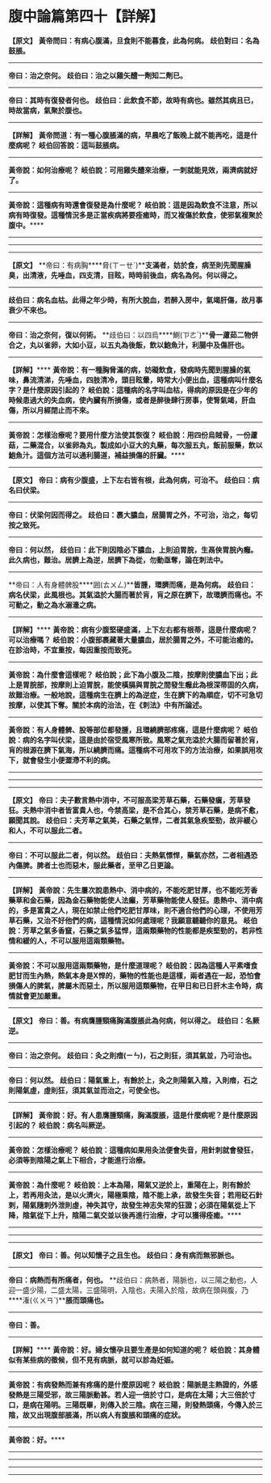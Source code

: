 # 腹中論篇第四十【詳解】

**【原文】**
**黃帝問曰：有病心腹滿，旦食則不能暮食，此為何病。**
**歧伯對曰：名為鼓脹。**
****
**帝曰：治之奈何。**
**歧伯曰：治之以雞矢醴一劑知二劑已。**
****
**帝曰：其時有復發者何也。**
**歧伯曰：此飲食不節，故時有病也。雖然其病且已，時故當病，氣聚於腹也。**
****
**【詳解】**
**黃帝問道：有一種心腹脹滿的病，早晨吃了飯晚上就不能再吃，這是什麼病呢？**
**岐伯回答說：這叫鼓脹病。**
****
**黃帝說：如何治療呢？**
**岐伯說：可用雞失醴來治療，一刺就能見效，兩濟病就好了。**
****
**黃帝說：這種病有時還會復發是為什麼呢？**
**岐伯說：這是因為飲食不注意，所以病有時復發。這種情況多是正當疾病將要痊癒時，而又複傷於飲食，使邪氣複聚於腹中。******
****
****
****
**【原文】**
**帝曰：有病胸****脅(ㄒㄧㄝˊ)****支滿者，妨於食，病至則先聞腥臊臭，出清液，先唾血，四支清，目眩，時時前後血，病名為何。何以得之。**
****
**歧伯曰：病名血枯。此得之年少時，有所大脫血，若醉入房中，氣竭肝傷，故月事衰少不來也。**
****
**帝曰：治之奈何，復以何術。**
**歧伯曰：以四烏****鰂(ㄗㄜˊ)****骨一藘茹二物併合之，丸以雀卵，大如小豆，以五丸為後飯，飲以鮑魚汁，利腸中及傷肝也。**
****
**【詳解】******
**黃帝說：有一種胸脅滿的病，妨礙飲食，發病時先聞到腥臊的氣味，鼻流清涕，先唾血，四肢清冷，頭目眩暈，時常大小便出血，這種病叫什麼名字？是什麼原因引起的？**
**岐伯說：這種病的名字叫血枯，得病的原因是在少年的時候患過大的失血病，使內臟有所損傷，或者是醉後肆行房事，使腎氣竭，肝血傷，所以月經閉止而不來。**
****
**黃帝說：怎樣治療呢？要用什麼方法使其恢復？**
**岐伯說：用四份烏賊骨，一份藘菇，二藥混合，以雀卵為丸，製成如小豆大的丸藥，每次服五丸，飯前服藥，飲以鮑魚汁。這個方法可以通利腸道，補益損傷的肝臟。******
****
**【原文】**
**帝曰：病有少腹盛，上下左右皆有根，此為何病，可治不。**
**歧伯曰：病名曰伏梁。**
****
**帝曰：伏梁何因而得之。**
**歧伯曰：裹大膿血，居腸胃之外，不可治，治之，每切按之致死。**
****
**帝曰：何以然，**
**歧伯曰：此下則因陰必下膿血，上則迫胃脘，生鬲俠胃脘內癰。此久病也，難治。居臍上為逆，居臍下為從，勿動亟奪，論在刺法中。**
****
**帝曰：人有身體髀股****囲(ㄊㄨㄥ)****皆腫，環臍而痛，是為何病。**
**歧伯曰：病名伏梁，此風根也。其氣溢於大腸而著於肓，肓之原在臍下，故環臍而痛也。不可動之，動之為水溺濇之病。**
****
**【詳解】******
**黃帝說：病有少腹堅硬盛滿，上下左右都有根蒂，這是什麼病呢？可以治療嗎？**
**岐伯說：小腹部裹藏著大量膿血，居於腸胃之外，不可能治癒的。在診治時，不宜重按，每因重按而致死。**
****
**黃帝說：為什麼會這樣呢？**
**岐伯說；此下為小腹及二陰，按摩則使膿血下出；此上是胃脘部，按摩則上迫胃脘，能使橫膈與胃脘之間發生癰此為根深蒂固的久病，故難治療。一般地說，這種病生在臍上的為逆症，生在臍下的為順症，切不可急切按摩，以使其下奪。關於本病的治法，在《刺法》中有所論述。**
****
**黃帝說：有人身體髀、股等部位都發腫，且環繞臍部疼痛，這是什麼病呢？**
**岐伯說：病的名字叫伏梁，這是由於宿受風寒所致。風寒之氣充溢於大腸而留著於肓，肓的根源在臍下氣海，所以繞臍而痛。這種病不可用攻下的方法治療，如果誤用攻下，就會發生小便澀滯不利的病。**
****
****
****
**【原文】**
**帝曰：夫子數言熱中消中，不可服高梁芳草石藥，石藥發瘨，芳草發狂。夫熱中消中者皆富貴人也，今禁高梁，是不合其心，禁芳草石藥，是病不愈，願聞其說。**
**歧伯曰：夫芳草之氣美，石藥之氣悍，二者其氣急疾堅勁，故非緩心和人，不可以服此二者。**
****
**帝曰：不可以服此二者，何以然。**
**歧伯曰：夫熱氣慓悍，藥氣亦然，二者相遇恐內傷脾。脾者土也而惡木，服此藥者，至甲乙日更論。**
****
**【詳解】**
**黃帝說：先生屢次說患熱中、消中病的，不能吃肥甘厚，也不能吃芳香藥草和金石藥，因為金石藥物能使人法癲，芳草藥物能使人發狂。患熱中、消中病的，多是富貴之人，現在如禁止他們吃肥甘厚味，則不適合他們的心理，不使用芳草石藥，又治不好他們的病，這種情況如何處理呢？我願意聽聽你的意見。**
**岐伯說：芳草之氣多香竄，石藥之氣多猛悍，這兩類藥物的性能都是疾堅勁的，若非性情和緩的人，不可以服用這兩類藥物。**
****
**黃帝說：不可以服用這兩類藥物，是什麼道理呢？**
**岐伯說：因為這種人平素嗜食肥甘而生內熱，熱氣本身是X悍的，藥物的性能也是這樣，兩者遇在一起，恐怕會損傷人的脾氣，脾屬木而惡土，所以服用這類藥物，在甲日和已日肝木主令時，病情就會更加嚴重。**
****
**【原文】**
**帝曰：善。有病膺腫頸痛胸滿腹脹此為何病，何以得之。**
**歧伯曰：名厥逆。**
****
**帝曰：治之奈何。**
**歧伯曰：灸之則****瘖(ㄧㄣ)****，石之則狂，須其氣並，乃可治也。**
****
**帝曰：何以然。**
**歧伯曰：陽氣重上，有餘於上，灸之則陽氣入陰，入則瘖，石之則陽氣虛，虛則狂，須其氣並而治之，可使全也。**
****
**【詳解】**
**黃帝說：好。有人患膺腫頸痛，胸滿腹脹，這是什麼病呢？是什麼原因引起的？**
**岐伯說：病名叫厥逆。**
****
**黃帝說：怎樣治療呢？**
**岐伯說：這種病如果用灸法便會失音，用針刺就會發狂，必須等到陰陽之氣上下相合，才能進行治療。**
****
**黃帝說：為什麼呢？**
**岐伯說：上本為陽，陽氣又逆於上，重陽在上，則有餘於上，若再用灸法，是以火濟火，陽極乘陰，陰不能上承，故發生失音；若用砭石針刺，陽氣隨刺外泄則虛，神失其守，故發生神志失常的狂證；必須在陽氣從上下降，陰氣從下上升，陰陽二氣交並以後再進行治療，才可以獲得痊癒。******
****
****
****
**【原文】**
**帝曰：善。何以知懷子之且生也。**
**歧伯曰：身有病而無邪脈也。**
****
**帝曰：病熱而有所痛者，何也。**
**歧伯曰：病熱者，陽脈也，以三陽之動也，人迎一盛少陽，二盛太陽，三盛陽明，入陰也，夫陽入於陰，故病在頭與腹，乃****潅(ㄍㄨㄢˋ)****脹而頭痛也。**
****
**帝曰：善。**
****
**【詳解】******
**黃帝說：好。婦女懷孕且要生產是如何知道的呢？**
**岐伯說：其身體似有某些病的徵候，但不見有病脈，就可以診為妊娠。**
****
**黃帝說：有病發熱而兼有疼痛的是什麼原因呢？**
**岐伯說：陽脈是主熱證的，外感發熱是三陽受邪，故三陽脈動甚。若人迎一倍於寸口，是病在太陽；大三倍於寸口，是病在陽明。三陽既畢，則傳入於三陰。病在三陽，則發熱頭痛，今傳入於三陰，故又出現腹部脹滿，所以病人有腹脹和頭痛的症狀。**
****
**黃帝說：好。******
****
****
****
****


